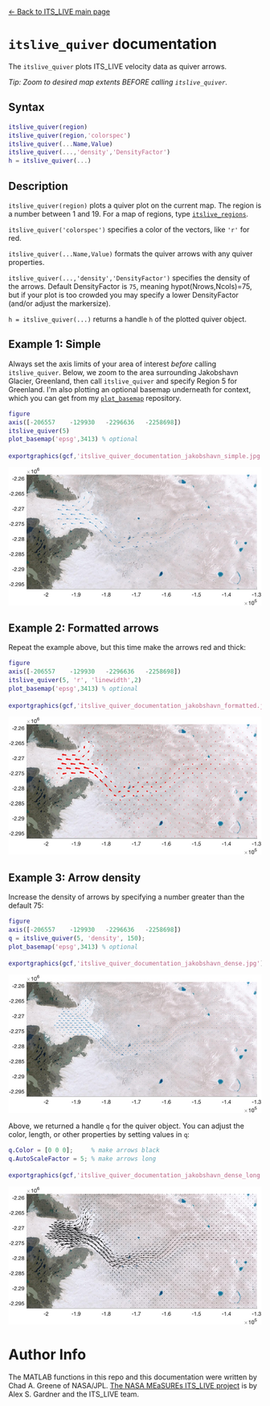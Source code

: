 [&larr; Back to ITS\_LIVE main page](../README.md)

# `itslive_quiver` documentation
The `itslive_quiver` plots ITS_LIVE velocity data as quiver arrows.

*Tip: Zoom to desired map extents BEFORE calling `itslive_quiver`.*

## Syntax

```matlab
itslive_quiver(region)
itslive_quiver(region,'colorspec')
itslive_quiver(...Name,Value) 
itslive_quiver(...,'density','DensityFactor') 
h = itslive_quiver(...) 
```

## Description 

`itslive_quiver(region)` plots a quiver plot on the current map. The region is a number between 1 and 19. For a map of regions, type [`itslive_regions`](itslive_regions_documentation.md).

`itslive_quiver('colorspec')` specifies a color of the vectors, like `'r'` for red. 

`itslive_quiver(...Name,Value)` formats the quiver arrows with any quiver properties. 

`itslive_quiver(...,'density','DensityFactor')` specifies the density of the arrows. Default DensityFactor is `75`, meaning hypot(Nrows,Ncols)=75, but if your plot is too crowded you may specify a lower DensityFactor (and/or adjust the markersize). 

`h = itslive_quiver(...)` returns a handle `h` of the plotted quiver object.

## Example 1: Simple
Always set the axis limits of your area of interest _before_ calling `itslive_quiver`. Below, we zoom to the area surrounding Jakobshavn Glacier, Greenland, then call `itslive_quiver` and specify Region 5 for Greenland. I'm also plotting an optional basemap underneath for context, which you can get from my [`plot_basemap`](https://github.com/chadagreene/plot_basemap) repository.

```matlab
figure
axis([-206557    -129930   -2296636   -2258698])
itslive_quiver(5) 
plot_basemap('epsg',3413) % optional 

exportgraphics(gcf,'itslive_quiver_documentation_jakobshavn_simple.jpg')
```
![](itslive_quiver_documentation_jakobshavn_simple.jpg)

## Example 2: Formatted arrows
Repeat the example above, but this time make the arrows red and thick: 

```matlab
figure
axis([-206557    -129930   -2296636   -2258698])
itslive_quiver(5, 'r', 'linewidth',2) 
plot_basemap('epsg',3413) % optional 

exportgraphics(gcf,'itslive_quiver_documentation_jakobshavn_formatted.jpg')
```
![](itslive_quiver_documentation_jakobshavn_formatted.jpg)

## Example 3: Arrow density 
Increase the density of arrows by specifying a number greater than the default 75: 

```matlab
figure
axis([-206557    -129930   -2296636   -2258698])
q = itslive_quiver(5, 'density', 150); 
plot_basemap('epsg',3413) % optional 

exportgraphics(gcf,'itslive_quiver_documentation_jakobshavn_dense.jpg')
```
![](itslive_quiver_documentation_jakobshavn_dense.jpg)

Above, we returned a handle `q` for the quiver object. You can adjust the color, length, or other properties by setting values in `q`: 

```matlab
q.Color = [0 0 0];     % make arrows black
q.AutoScaleFactor = 5; % make arrows long

exportgraphics(gcf,'itslive_quiver_documentation_jakobshavn_dense_long.jpg')
```
![](itslive_quiver_documentation_jakobshavn_dense_long.jpg)


# Author Info
The MATLAB functions in this repo and this documentation were written by Chad A. Greene of NASA/JPL. [The NASA MEaSUREs ITS\_LIVE project](https://its-live.jpl.nasa.gov/) is by Alex S. Gardner and the ITS\_LIVE team. 

